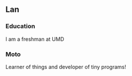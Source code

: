 ## Lan

### Education
I am a freshman at UMD

### Moto
Learner of things and developer of tiny programs!

